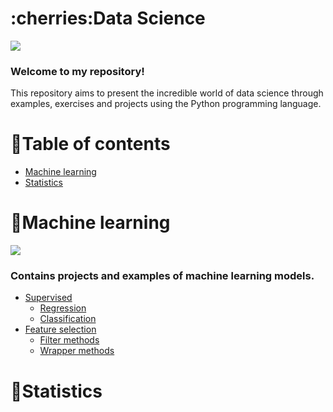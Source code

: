

<h1 align="left">:cherries:Data Science</h1>

<img src="https://img.shields.io/static/v1?label=DataScience&message=English&color=e07a5f&style=for-the-badge&logo=GitHub">

### Welcome to my repository!

This repository aims to present the incredible world of data science through examples, exercises and projects using the Python programming language.

:cherries:Table of contents
=================
<!--ts-->
  * [Machine learning](#Machine-learning)
  * [Statistics](#Statistics)
<!--te-->

:cherries:Machine learning
============
<img src="https://www.edureka.co/blog/wp-content/uploads/2018/03/Types-of-Machine-Learning-Waht-is-Machine-Learning-Edureka-2.png">

### Contains projects and examples of machine learning models.
<!--ts-->
  * [Supervised](https://github.com/LucasKiraly/DataScience-EN/tree/master/Machine%20Learning/Supervised)
    * [Regression](https://github.com/LucasKiraly/DataScience-EN/tree/master/Machine%20Learning/Supervised/Regression)
    * [Classification](https://github.com/LucasKiraly/DataScience-EN/tree/master/Machine%20Learning/Supervised/Classification)
  * [Feature selection](https://github.com/LucasKiraly/DataScience-EN/tree/master/Machine%20Learning/Feature%20Selection)
    * [Filter methods](https://github.com/LucasKiraly/DataScience-EN/tree/master/Machine%20Learning/Feature%20Selection/Filter%20Methods)
    * [Wrapper methods](https://github.com/LucasKiraly/DataScience-EN/tree/master/Machine%20Learning/Feature%20Selection/Wrapper%20Methods)
<!--te-->

:cherries:Statistics
============
